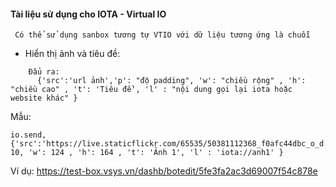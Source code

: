 #### Tài liệu sử dụng cho IOTA - Virtual IO
` Có thể sử dụng sanbox tương tự VTIO với dữ liệu tương ứng là chuỗi`

+ Hiển thị ảnh và tiêu đề:
```
    Đẩu ra: 
      {'src':'url ảnh','p': "độ padding", 'w': "chiều rộng" , 'h': "chiều cao" , 't': 'Tiêu đề', 'l' : "nội dung gọi lại iota hoặc website khác" } 
```
Mẫu: 
```
io.send,{'src':'https://live.staticflickr.com/65535/50381112368_f0afc44dbc_o_d.jpg','p': 10, 'w': 124 , 'h': 164 , 't': 'Ảnh 1', 'l' : 'iota://anh1' }  
```
Ví dụ: https://test-box.vsys.vn/dashb/botedit/5fe3fa2ac3d69007f54c878e

